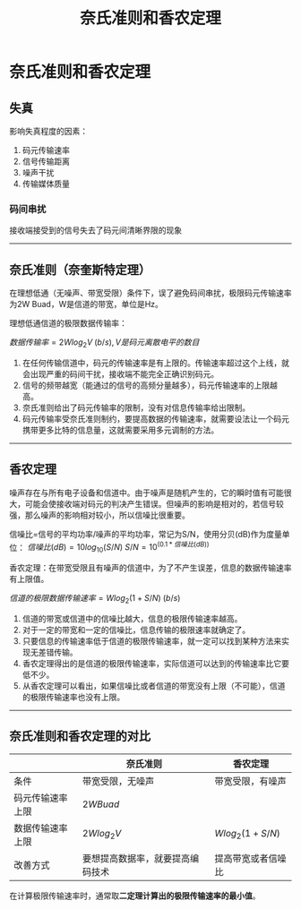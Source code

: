 ﻿---
title: '奈氏准则和香农定理'
tags: ['计算机网络','奈氏准则','香农定理']
---
# 奈氏准则和香农定理

## 失真

影响失真程度的因素：

1. 码元传输速率
2. 信号传输距离
3. 噪声干扰
4. 传输媒体质量

### 码间串扰

接收端接受到的信号失去了码元间清晰界限的现象

**********************************************

## 奈氏准则（奈奎斯特定理）

在理想低通（无噪声、带宽受限）条件下，误了避免码间串扰，极限码元传输速率为2W Buad，W是信道的带宽，单位是Hz。

理想低通信道的极限数据传输率：

 $数据传输率=2Wlog_{2}V \; (b/s), V是码元离散电平的数目$ 

1. 在任何传输信道中，码元的传输速率是有上限的。传输速率超过这个上线，就会出现严重的码间干扰，接收端不能完全正确识别码元。
2. 信号的频带越宽（能通过的信号的高频分量越多），码元传输速率的上限越高。
3. 奈氏准则给出了码元传输率的限制，没有对信息传输率给出限制。
4. 码元传输率受奈氏准则制约，要提高数据的传输速率，就需要设法让一个码元携带更多比特的信息量，这就需要采用多元调制的方法。

**********************************************

## 香农定理

噪声存在与所有电子设备和信道中。由于噪声是随机产生的，它的瞬时值有可能很大，可能会使接收端对码元的判决产生错误。但噪声的影响是相对的，若信号较强，那么噪声的影响相对较小，所以信噪比很重要。

信噪比=信号的平均功率/噪声的平均功率，常记为S/N，使用分贝(dB)作为度量单位：
 $信噪比(dB)=10log_{10}(S/N)$ 
 $S/N=10^{(0.1*信噪比(dB))}$ 

香农定理：在带宽受限且有噪声的信道中，为了不产生误差，信息的数据传输速率有上限值。

 $信道的极限数据传输速率=Wlog_{2}(1+S/N)\;(b/s)$ 

1. 信道的带宽或信道中的信噪比越大，信息的极限传输速率越高。
2. 对于一定的带宽和一定的信噪比，信息传输的极限速率就确定了。
3. 只要信息的传输速率低于信道的极限传输速率，就一定可以找到某种方法来实现无差错传输。
4. 香农定理得出的是信道的极限传输速率，实际信道可以达到的传输速率比它要低不少。
5. 从香农定理可以看出，如果信噪比或者信道的带宽没有上限（不可能），信道的极限传输速率也没有上限。

**********************************************

## 奈氏准则和香农定理的对比

||奈氏准则|香农定理|
|-|-|-|
|条件|带宽受限，无噪声|带宽受限，有噪声|
|码元传输速率上限| $2W Buad$ ||
|数据传输速率上限| $2Wlog_{2}V$ | $Wlog_{2}(1+S/N)$ |
|改善方式|要想提高数据率，就要提高编码技术|提高带宽或者信噪比|

在计算极限传输速率时，通常取**二定理计算出的极限传输速率的最小值**。
